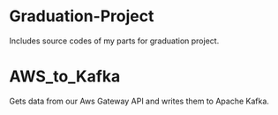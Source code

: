 # Graduation-Project

Includes source codes of my parts for graduation project.

# AWS_to_Kafka

Gets data from our Aws Gateway API and writes them to Apache Kafka.
